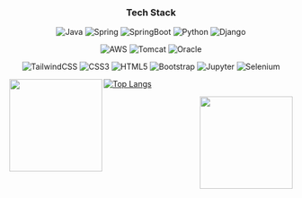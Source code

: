 
<h3 align="center">  Tech Stack </h3> 
<p align="center">
<img alt="Java" src ="https://img.shields.io/badge/Java-007396.svg?&style=for-the-badge&logo=Java&logoColor=white"/>
<img alt="Spring" src ="https://img.shields.io/badge/Spring-6DB33F.svg?&style=for-the-badge&logo=Spring&logoColor=white"/>
<img alt="SpringBoot" src ="https://img.shields.io/badge/Spring%20Boot-DB33F.svg?&style=for-the-badge&logo=Spring&logoColor=white"/>
<img alt="Python" src ="https://img.shields.io/badge/Python-3776AB.svg?&style=for-the-badge&logo=Python&logoColor=white"/> 
<img alt="Django" src ="https://img.shields.io/badge/Django-092E20.svg?&style=for-the-badge&logo=Django&logoColor=white"/>
</p>
<p align="center">
<img alt="AWS" src ="https://img.shields.io/badge/Amazon%20AWS-232F3E.svg?&style=for-the-badge&logo=Amazon%20AWS&logoColor=white"/>
<img alt="Tomcat" src ="https://img.shields.io/badge/Apache%20Tomcat-F8DC75.svg?&style=for-the-badge&logo=Apache%20Tomcat&logoColor=black"/>
<img alt="Oracle" src ="https://img.shields.io/badge/Oracle-F80000.svg?&style=for-the-badge&logo=Oracle&logoColor=white"/>
</p>
<p align="center"
<img alt="Javascript" src ="https://img.shields.io/badge/Javascript-F7DF1E.svg?&style=for-the-badge&logo=Javascript&logoColor=white"/> <img alt="TailwindCSS" src ="https://img.shields.io/badge/Tailwind%20CSS-06B6D4.svg?&style=for-the-badge&logo=Spring&logoColor=white"/>
<img alt="CSS3" src ="https://img.shields.io/badge/CSS3-1572B6.svg?&style=for-the-badge&logo=CSS3&logoColor=white"/>
<img alt="HTML5" src ="https://img.shields.io/badge/HTML5-E34F26.svg?&style=for-the-badge&logo=HTML5&logoColor=white"/>
<img alt="Bootstrap" src ="https://img.shields.io/badge/Bootstrap-7952B3.svg?&style=for-the-badge&logo=Bootstrap&logoColor=white"/>
<img alt="Jupyter" src ="https://img.shields.io/badge/Jupyter-F37626.svg?&style=for-the-badge&logo=Jupyter&logoColor=white"/> <img alt="Selenium" src ="https://img.shields.io/badge/Selenium-43B02A.svg?&style=for-the-badge&logo=Selenium&logoColor=white"/>
</p>

<img align='left' src="https://github-readme-stats.vercel.app/api?username=danaKim-dokyung&show_icons=true&theme=city_lights" height="165">

[![Top Langs](https://github-readme-stats.vercel.app/api/top-langs/?username=anuraghazra&layout=compact)](https://github.com/anuraghazra/github-readme-stats)

<img align='right' src="https://github-readme-stats.vercel.app/api/top-langs/?username=danaKim-dokyung&layout=compact&theme=city_lights" height="165">


<!--
![Anurag's GitHub stats](https://github-readme-stats.vercel.app/api?username=danaKim-dokyung&show_icons=true&theme=city_lights)
-->
<!-- 뭐가 더 
<img alt="Oracle" src ="https://img.shields.io/badge/Oracle-F80000.svg?&style=flat-square&logo=Oracle&logoColor=white"/>
<img alt="SpringBoot" src ="https://img.shields.io/badge/Spring%20Boot-DB33F.svg?&style=for-the-badge&logo=Spring&logoColor=white"/>


-->

<!--
<img alt="Notion" src ="https://img.shields.io/badge/Notion-000000.svg?&style=for-the-badge&logo=Notion&logoColor=white"/>
-->


<!--
작은 아이콘...
<img src="https://img.shields.io/badge/Python-3766AB?style=flat-square&logo=Python&logoColor=white"/></a>
<img src="https://img.shields.io/badge/쓰고자하는_텍스트-컬러코드?style=flat-square&logo=simpleicons에서_아이콘이름&logoColor=white"/></a>

<img src="https://img.shields.io/badge/Python-3766AB?style=flat-square&logo=Python&logoColor=white"/></a>

링크 다는 법
<a href="버튼을 눌렀을 때 이동할 링크" target="_blank"></a>
-->



<!--
**danaKim-dokyung/danaKim-dokyung** is a ✨ _special_ ✨ repository because its `README.md` (this file) appears on your GitHub profile.

Here are some ideas to get you started:

- 🔭 I’m currently working on ...
- 🌱 I’m currently learning ...
- 👯 I’m looking to collaborate on ...
- 🤔 I’m looking for help with ...
- 💬 Ask me about ...
- 📫 How to reach me: ...
- 😄 Pronouns: ...
- ⚡ Fun fact: ...
-->
